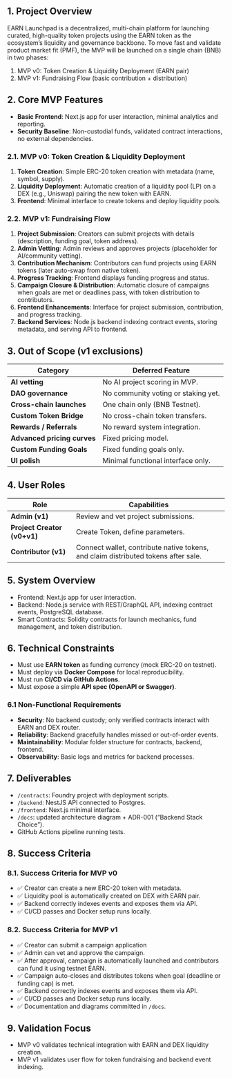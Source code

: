 ## 1. Project Overview
EARN Launchpad is a decentralized, multi-chain platform for launching curated, high-quality token projects using the EARN token as the ecosystem’s liquidity and governance backbone. To move fast and validate product market fit (PMF), the MVP will be launched on a single chain (BNB) in two phases:

1. MVP v0: Token Creation & Liquidity Deployment (EARN pair)
2. MVP v1: Fundraising Flow (basic contribution + distribution)

## 2. Core MVP Features

- **Basic Frontend**: Next.js app for user interaction, minimal analytics and reporting.
- **Security Baseline**: Non-custodial funds, validated contract interactions, no external dependencies.

### 2.1. MVP v0: Token Creation & Liquidity Deployment
1. **Token Creation**: Simple ERC-20 token creation with metadata (name, symbol, supply).
2. **Liquidity Deployment**: Automatic creation of a liquidity pool (LP) on a DEX (e.g., Uniswap) pairing the new token with EARN.
3. **Frontend**: Minimal interface to create tokens and deploy liquidity pools.

### 2.2. MVP v1: Fundraising Flow
1. **Project Submission**: Creators can submit projects with details (description, funding goal, token address).
2. **Admin Vetting**: Admin reviews and approves projects (placeholder for AI/community vetting).
3. **Contribution Mechanism**: Contributors can fund projects using EARN tokens (later auto-swap from native token).
4. **Progress Tracking**: Frontend displays funding progress and status.
5. **Campaign Closure & Distribution**: Automatic closure of campaigns when goals are met or deadlines pass, with token distribution to contributors.
6. **Frontend Enhancements**: Interface for project submission, contribution, and progress tracking.
7. **Backend Services**: Node.js backend indexing contract events, storing metadata, and serving API to frontend.

## 3. Out of Scope (v1 exclusions)
| Category | Deferred Feature |
|-----------|------------------|
| **AI vetting** | No AI project scoring in MVP. |
| **DAO governance** | No community voting or staking yet. |
| **Cross-chain launches** | One chain only (BNB Testnet). |
| **Custom Token Bridge** | No cross-chain token transfers. |
| **Rewards / Referrals** | No reward system integration. |
| **Advanced pricing curves** | Fixed pricing model. |
| **Custom Funding Goals** | Fixed funding goals only. |
| **UI polish** | Minimal functional interface only. |

## 4. User Roles
| Role | Capabilities |
|------|---------------|
| **Admin (v1)** | Review and vet project submissions. |
| **Project Creator (v0+v1)** | Create Token, define parameters. |
| **Contributor (v1)** | Connect wallet, contribute native tokens, and claim distributed tokens after sale. |

## 5. System Overview
- Frontend: Next.js app for user interaction.
- Backend: Node.js service with REST/GraphQL API, indexing contract events, PostgreSQL database.
- Smart Contracts: Solidity contracts for launch mechanics, fund management, and token distribution.

## 6. Technical Constraints
- Must use **EARN token** as funding currency (mock ERC-20 on testnet).  
- Must deploy via **Docker Compose** for local reproducibility.  
- Must run **CI/CD via GitHub Actions**.  
- Must expose a simple **API spec (OpenAPI or Swagger)**. 

### 6.1 Non-Functional Requirements
- **Security**: No backend custody; only verified contracts interact with EARN and DEX router.
- **Reliability**: Backend gracefully handles missed or out-of-order events.
- **Maintainability**: Modular folder structure for contracts, backend, frontend.
- **Observability**: Basic logs and metrics for backend processes.

## 7. Deliverables
- `/contracts`: Foundry project with deployment scripts.  
- `/backend`: NestJS API connected to Postgres.  
- `/frontend`: Next.js minimal interface.  
- `/docs`: updated architecture diagram + ADR-001 (“Backend Stack Choice”).  
- GitHub Actions pipeline running tests.  

## 8. Success Criteria

### 8.1. Success Criteria for MVP v0
- ✅ Creator can create a new ERC-20 token with metadata.  
- ✅ Liquidity pool is automatically created on DEX with EARN pair.
- ✅ Backend correctly indexes events and exposes them via API.  
- ✅ CI/CD passes and Docker setup runs locally.  

### 8.2. Success Criteria for MVP v1
- ✅ Creator can submit a campaign application
- ✅ Admin can vet and approve the campaign.  
- ✅ After approval, campaign is automatically launched and contributors can fund it using testnet EARN.  
- ✅ Campaign auto-closes and distributes tokens when goal (deadline or funding cap) is met.  
- ✅ Backend correctly indexes events and exposes them via API.  
- ✅ CI/CD passes and Docker setup runs locally.  
- ✅ Documentation and diagrams committed in `/docs`.

## 9. Validation Focus
- MVP v0 validates technical integration with EARN and DEX liquidity creation.
- MVP v1 validates user flow for token fundraising and backend event indexing.
